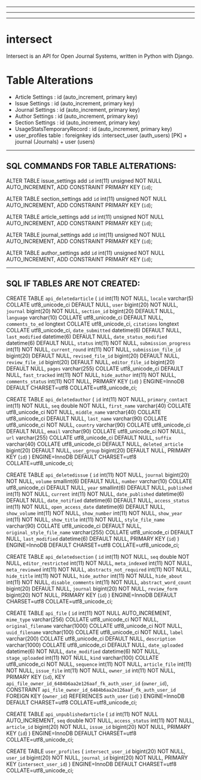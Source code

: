
--------------------------------------------------------------------------
--------------------------------------------------------------------------
--------------------------------------------------------------------------

# intersect

Intersect is an API for Open Journal Systems, written in Python with Django.

# Table Alterations
- Article Settings : id (auto_increment, primary key)
- Issue Settings : id (auto_increment, primary key)
- Journal Settings : id (auto_increment, primary key)
- Author Settings : id (auto_increment, primary key)
- Section Settings : id (auto_increment, primary key)
- UsageStatsTemporaryRecord : id (auto_increment, primary key)
- user_profiles table : foreignkey ids :intersect_user (auth_users) [PK] + journal (Journals) + user (users)


--------------------------------------------------------------------------
SQL COMMANDS FOR TABLE ALTERATIONS:
--------------------------------------------------------------------------

  ALTER TABLE issue_settings add `id` int(11) unsigned NOT NULL AUTO_INCREMENT, ADD CONSTRAINT PRIMARY KEY (`id`);

  ALTER TABLE section_settings add `id` int(11) unsigned NOT NULL AUTO_INCREMENT, ADD CONSTRAINT PRIMARY KEY (`id`);

  ALTER TABLE article_settings add `id` int(11) unsigned NOT NULL AUTO_INCREMENT, ADD CONSTRAINT PRIMARY KEY (`id`);

  ALTER TABLE journal_settings add `id` int(11) unsigned NOT NULL AUTO_INCREMENT, ADD CONSTRAINT PRIMARY KEY (`id`);

  ALTER TABLE author_settings add `id` int(11) unsigned NOT NULL AUTO_INCREMENT, ADD CONSTRAINT PRIMARY KEY (`id`);


--------------------------------------------------------------------------
  SQL IF TABLES ARE NOT CREATED:
--------------------------------------------------------------------------

CREATE TABLE `api_deletedarticle` (
  `id` int(11) NOT NULL,
  `locale` varchar(5) COLLATE utf8_unicode_ci DEFAULT NULL,
  `user` bigint(20) NOT NULL,
  `journal` bigint(20) NOT NULL,
  `section_id` bigint(20) DEFAULT NULL,
  `language` varchar(10) COLLATE utf8_unicode_ci DEFAULT NULL,
  `comments_to_ed` longtext COLLATE utf8_unicode_ci,
  `citations` longtext COLLATE utf8_unicode_ci,
  `date_submitted` datetime(6) DEFAULT NULL,
  `last_modified` datetime(6) DEFAULT NULL,
  `date_status_modified` datetime(6) DEFAULT NULL,
  `status` int(11) NOT NULL,
  `submission_progress` int(11) NOT NULL,
  `current_round` int(11) NOT NULL,
  `submission_file_id` bigint(20) DEFAULT NULL,
  `revised_file_id` bigint(20) DEFAULT NULL,
  `review_file_id` bigint(20) DEFAULT NULL,
  `editor_file_id` bigint(20) DEFAULT NULL,
  `pages` varchar(255) COLLATE utf8_unicode_ci DEFAULT NULL,
  `fast_tracked` int(11) NOT NULL,
  `hide_author` int(11) NOT NULL,
  `comments_status` int(11) NOT NULL,
  PRIMARY KEY (`id`)
) ENGINE=InnoDB DEFAULT CHARSET=utf8 COLLATE=utf8_unicode_ci;

CREATE TABLE `api_deletedauthor` (
  `id` int(11) NOT NULL,
  `primary_contact` int(11) NOT NULL,
  `seq` double NOT NULL,
  `first_name` varchar(40) COLLATE utf8_unicode_ci NOT NULL,
  `middle_name` varchar(40) COLLATE utf8_unicode_ci DEFAULT NULL,
  `last_name` varchar(90) COLLATE utf8_unicode_ci NOT NULL,
  `country` varchar(90) COLLATE utf8_unicode_ci DEFAULT NULL,
  `email` varchar(90) COLLATE utf8_unicode_ci NOT NULL,
  `url` varchar(255) COLLATE utf8_unicode_ci DEFAULT NULL,
  `suffix` varchar(40) COLLATE utf8_unicode_ci DEFAULT NULL,
  `deleted_article` bigint(20) DEFAULT NULL,
  `user_group` bigint(20) DEFAULT NULL,
  PRIMARY KEY (`id`)
) ENGINE=InnoDB DEFAULT CHARSET=utf8 COLLATE=utf8_unicode_ci;

CREATE TABLE `api_deletedissue` (
  `id` int(11) NOT NULL,
  `journal` bigint(20) NOT NULL,
  `volume` smallint(6) DEFAULT NULL,
  `number` varchar(10) COLLATE utf8_unicode_ci DEFAULT NULL,
  `year` smallint(6) DEFAULT NULL,
  `published` int(11) NOT NULL,
  `current` int(11) NOT NULL,
  `date_published` datetime(6) DEFAULT NULL,
  `date_notified` datetime(6) DEFAULT NULL,
  `access_status` int(11) NOT NULL,
  `open_access_date` datetime(6) DEFAULT NULL,
  `show_volume` int(11) NOT NULL,
  `show_number` int(11) NOT NULL,
  `show_year` int(11) NOT NULL,
  `show_title` int(11) NOT NULL,
  `style_file_name` varchar(90) COLLATE utf8_unicode_ci DEFAULT NULL,
  `original_style_file_name` varchar(255) COLLATE utf8_unicode_ci DEFAULT NULL,
  `last_modified` datetime(6) DEFAULT NULL,
  PRIMARY KEY (`id`)
) ENGINE=InnoDB DEFAULT CHARSET=utf8 COLLATE=utf8_unicode_ci;

CREATE TABLE `api_deletedsection` (
  `id` int(11) NOT NULL,
  `seq` double NOT NULL,
  `editor_restricted` int(11) NOT NULL,
  `meta_indexed` int(11) NOT NULL,
  `meta_reviewed` int(11) NOT NULL,
  `abstracts_not_required` int(11) NOT NULL,
  `hide_title` int(11) NOT NULL,
  `hide_author` int(11) NOT NULL,
  `hide_about` int(11) NOT NULL,
  `disable_comments` int(11) NOT NULL,
  `abstract_word_count` bigint(20) DEFAULT NULL,
  `journal` bigint(20) NOT NULL,
  `review_form` bigint(20) NOT NULL,
  PRIMARY KEY (`id`)
) ENGINE=InnoDB DEFAULT CHARSET=utf8 COLLATE=utf8_unicode_ci;


CREATE TABLE `api_file` (
  `id` int(11) NOT NULL AUTO_INCREMENT,
  `mime_type` varchar(256) COLLATE utf8_unicode_ci NOT NULL,
  `original_filename` varchar(1000) COLLATE utf8_unicode_ci NOT NULL,
  `uuid_filename` varchar(100) COLLATE utf8_unicode_ci NOT NULL,
  `label` varchar(200) COLLATE utf8_unicode_ci DEFAULT NULL,
  `description` varchar(1000) COLLATE utf8_unicode_ci DEFAULT NULL,
  `date_uploaded` datetime(6) NOT NULL,
  `date_modified` datetime(6) NOT NULL,
  `stage_uploaded` int(11) NOT NULL,
  `kind` varchar(100) COLLATE utf8_unicode_ci NOT NULL,
  `sequence` int(11) NOT NULL,
  `article_file` int(11) NOT NULL,
  `issue_file` int(11) NOT NULL,
  `owner_id` int(11) NOT NULL,
  PRIMARY KEY (`id`),
  KEY `api_file_owner_id_6484b6aa2e126aaf_fk_auth_user_id` (`owner_id`),
  CONSTRAINT `api_file_owner_id_6484b6aa2e126aaf_fk_auth_user_id` FOREIGN KEY (`owner_id`) REFERENCES `auth_user` (`id`)
) ENGINE=InnoDB DEFAULT CHARSET=utf8 COLLATE=utf8_unicode_ci;


CREATE TABLE `api_unpublishedarticle` (
  `id` int(11) NOT NULL AUTO_INCREMENT,
  `seq` double NOT NULL,
  `access_status` int(11) NOT NULL,
  `article_id` bigint(20) NOT NULL,
  `issue_id` bigint(20) NOT NULL,
  PRIMARY KEY (`id`)
) ENGINE=InnoDB DEFAULT CHARSET=utf8 COLLATE=utf8_unicode_ci;


CREATE TABLE `user_profiles` (
  `intersect_user_id` bigint(20) NOT NULL,
  `user_id` bigint(20) NOT NULL,
  `journal_id` bigint(20) NOT NULL,
  PRIMARY KEY (`intersect_user_id`)
) ENGINE=InnoDB DEFAULT CHARSET=utf8 COLLATE=utf8_unicode_ci;